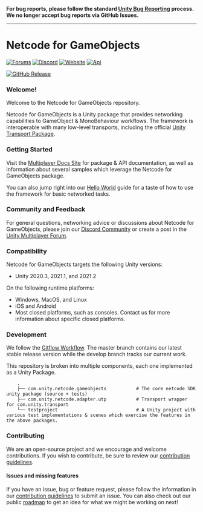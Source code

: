 **For bug reports, please follow the standard [Unity Bug Reporting](https://unity3d.com/unity/qa/bug-reporting) process. We no longer accept bug reports via GitHub Issues.**

---

# Netcode for GameObjects

[![Forums](https://img.shields.io/badge/unity--forums-multiplayer-blue)](https://forum.unity.com/forums/multiplayer.26/) [![Discord](https://img.shields.io/discord/449263083769036810.svg?label=discord&logo=discord&color=informational)](https://discord.gg/FM8SE9E)
[![Website](https://img.shields.io/badge/docs-website-informational.svg)](https://docs-multiplayer.unity3d.com/) [![Api](https://img.shields.io/badge/docs-api-informational.svg)](https://docs-multiplayer.unity3d.com/docs/api/introduction)

[![GitHub Release](https://img.shields.io/github/release/Unity-Technologies/com.unity.netcode.gameobjects.svg?logo=github)](https://github.com/Unity-Technologies/com.unity.netcode.gameobjects/releases/latest)

### Welcome!

Welcome to the Netcode for GameObjects repository.

Netcode for GameObjects is a Unity package that provides networking capabilities to GameObject & MonoBehaviour workflows. The framework is interoperable with many low-level transports, including the official [Unity Transport Package](https://docs-multiplayer.unity3d.com/transport/1.0.0/introduction).

### Getting Started
Visit the [Multiplayer Docs Site](https://docs-multiplayer.unity3d.com/) for package & API documentation, as well as information about several samples which leverage the Netcode for GameObjects package.

You can also jump right into our [Hello World](https://docs-multiplayer.unity3d.com/docs/tutorials/helloworld/helloworldintro/index.html) guide for a taste of how to use the framework for basic networked tasks.

### Community and Feedback
For general questions, networking advice or discussions about Netcode for GameObjects, please join our [Discord Community](https://discord.gg/FM8SE9E) or create a post in the [Unity Multiplayer Forum](https://forum.unity.com/forums/multiplayer.26/).

### Compatibility

Netcode for GameObjects targets the following Unity versions:
- Unity 2020.3, 2021.1, and 2021.2

On the following runtime platforms:
- Windows, MacOS, and Linux
- iOS and Android
- Most closed platforms, such as consoles. Contact us for more information about specific closed platforms.

### Development
We follow the [Gitflow Workflow](https://www.atlassian.com/git/tutorials/comparing-workflows/gitflow-workflow). The master branch contains our latest stable release version while the develop branch tracks our current work.

This repository is broken into multiple components, each one implemented as a Unity Package.
```
    .
    ├── com.unity.netcode.gameobjects           # The core netcode SDK unity package (source + tests)
    ├── com.unity.netcode.adapter.utp           # Transport wrapper for com.unity.transport
    └── testproject                             # A Unity project with various test implementations & scenes which exercise the features in the above packages.
```

### Contributing
We are an open-source project and we encourage and welcome contributions. If you wish to contribute, be sure to review our [contribution guidelines](CONTRIBUTING.md).

#### Issues and missing features
If you have an issue, bug or feature request, please follow the information in our [contribution guidelines](CONTRIBUTING.md) to submit an issue.
You can also check out our public [roadmap](https://unity.com/roadmap/unity-platform/multiplayer-networking) to get an idea for what we might be working on next!
